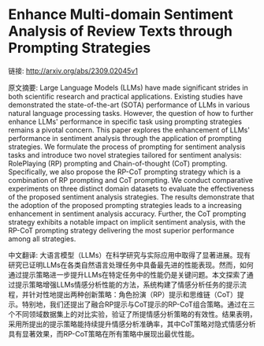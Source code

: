 # Enhance Multi-domain Sentiment Analysis of Review Texts through Prompting Strategies

链接: http://arxiv.org/abs/2309.02045v1

原文摘要:
Large Language Models (LLMs) have made significant strides in both scientific
research and practical applications. Existing studies have demonstrated the
state-of-the-art (SOTA) performance of LLMs in various natural language
processing tasks. However, the question of how to further enhance LLMs'
performance in specific task using prompting strategies remains a pivotal
concern. This paper explores the enhancement of LLMs' performance in sentiment
analysis through the application of prompting strategies. We formulate the
process of prompting for sentiment analysis tasks and introduce two novel
strategies tailored for sentiment analysis: RolePlaying (RP) prompting and
Chain-of-thought (CoT) prompting. Specifically, we also propose the RP-CoT
prompting strategy which is a combination of RP prompting and CoT prompting. We
conduct comparative experiments on three distinct domain datasets to evaluate
the effectiveness of the proposed sentiment analysis strategies. The results
demonstrate that the adoption of the proposed prompting strategies leads to a
increasing enhancement in sentiment analysis accuracy. Further, the CoT
prompting strategy exhibits a notable impact on implicit sentiment analysis,
with the RP-CoT prompting strategy delivering the most superior performance
among all strategies.

中文翻译:
大语言模型（LLMs）在科学研究与实际应用中取得了显著进展。现有研究已证明LLMs在各类自然语言处理任务中具备最先进的性能表现。然而，如何通过提示策略进一步提升LLMs在特定任务中的性能仍是关键问题。本文探索了通过提示策略增强LLMs情感分析性能的方法，系统构建了情感分析任务的提示流程，并针对性地提出两种创新策略：角色扮演（RP）提示和思维链（CoT）提示。特别地，我们还提出了融合RP提示与CoT提示的RP-CoT组合策略。通过在三个不同领域数据集上的对比实验，验证了所提情感分析策略的有效性。结果表明，采用所提出的提示策略能持续提升情感分析准确率，其中CoT策略对隐式情感分析具有显著效果，而RP-CoT策略在所有策略中展现出最优性能。
